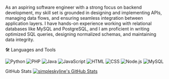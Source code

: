 As an aspiring software engineer with a strong focus on backend development, my skill set is grounded in designing and implementing APIs, managing data flows, and ensuring seamless integration between application layers. 
I have hands-on experience working with relational databases like MySQL and PostgreSQL, and I am proficient in writing optimized SQL queries, designing normalized schemas, and maintaining data integrity.




🛠️ Languages and Tools

![Python](https://img.shields.io/badge/Python-3776AB?style=for-the-badge&logo=python&logoColor=white)
![PHP](https://img.shields.io/badge/PHP-777BB4?style=for-the-badge&logo=php&logoColor=white)
![Java](https://img.shields.io/badge/Java-007396?style=for-the-badge&logo=java&logoColor=white)
![JavaScript](https://img.shields.io/badge/JavaScript-F7DF1E?style=for-the-badge&logo=javascript&logoColor=black)
<img src="https://img.shields.io/badge/HTML-E34F26?style=for-the-badge&logo=html&logoColor=white" alt="HTML">
<img src="https://img.shields.io/badge/CSS-1572B6?style=for-the-badge&logo=css&logoColor=white" alt="CSS">
<img src="https://img.shields.io/badge/Node.js-339933?style=for-the-badge&logo=node.js&logoColor=white" alt="Node.js">
<img src="https://img.shields.io/badge/MySQL-4479A1?style=for-the-badge&logo=mysql&logoColor=white" alt="MySQL">

GitHub Stats
[![simpleskyline's GitHub Stats](https://github-readme-stats.vercel.app/api?username=simpleskyline&show_icons=true&theme=radical)](https://github.com/simpleskyline/github-readme-stats)

